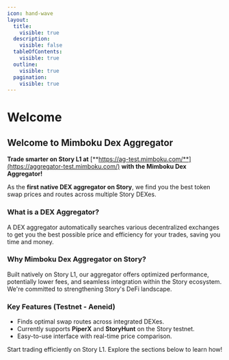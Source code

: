 ```yaml
---
icon: hand-wave
layout:
  title:
    visible: true
  description:
    visible: false
  tableOfContents:
    visible: true
  outline:
    visible: true
  pagination:
    visible: true
---
```


# Welcome

## Welcome to Mimboku Dex Aggregator

**Trade smarter on Story L1 at** [**https://ag-test.mimboku.com/**](https://aggregator-test.mimboku.com/) **with the Mimboku Dex Aggregator!**

As the **first native DEX aggregator on Story**, we find you the best token swap prices and routes across multiple Story DEXes.

### What is a DEX Aggregator?

A DEX aggregator automatically searches various decentralized exchanges to get you the best possible price and efficiency for your trades, saving you time and money.

### Why Mimboku Dex Aggregator on Story?

Built natively on Story L1, our aggregator offers optimized performance, potentially lower fees, and seamless integration within the Story ecosystem. We're committed to strengthening Story's DeFi landscape.

### Key Features (Testnet - Aeneid)

* Finds optimal swap routes across integrated DEXes.
* Currently supports **PiperX** and **StoryHunt** on the Story testnet.
* Easy-to-use interface with real-time price comparison.

Start trading efficiently on Story L1. Explore the sections below to learn how!
